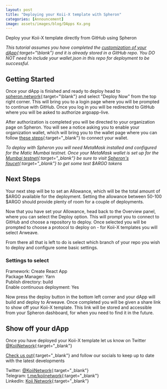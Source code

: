 ```yaml
---
layout: post
title: "Deploying your Koii-X template with Spheron"
categories: [Announcement]
image: assets/images/blog/DApps Kx.png
---
```


Deploy your Koii-X template directly from GitHub using Spheron

_This tutorial assumes you have completed the [customization of your dApp](https://blog.koii.network/Deploy-your-own-crowdfunding-portal-in-10-minutes-using-Koii-X/){:target="\blank"} and it is already stored in a GitHub repo. You DO NOT need to include your wallet.json in this repo for deployment to be successful._

## Getting Started

Once your dApp is finished and ready to deploy head to [spheron.network](https://spheron.network/){:target="\blank"} and select "Deploy Now" from the top right corner. This will bring you to a login page where you will be prompted to continue with GitHub. Once you log in you will be redirected to GitHub where you will be asked to authorize argoapp-live.

After authorization is completed you will be directed to your organization page on Spheron. You will see a notice asking you to enable your organization wallet, which will bring you to the wallet page where you can follow [these steps](https://docs.spheron.network/quick-start/configuring-wallet){:target="\_blank"} to connect your wallet.

_To deploy with Spheron you will need MetaMask installed and configured for the Matic Mumbai testnet. Once your MetaMask wallet is set up for the [Mumbai testnet](https://docs.polygon.technology/docs/develop/metamask/config-polygon-on-metamask/){:target="\_blank"} be sure to visit [Spheron's faucet](https://faucet.spheron.network/){:target="\_blank"} to get some test $ARGO tokens_

## Next Steps

Your next step will be to set an Allowance, which will be the total amount of $ARGO available for the deployment. Setting the allowance between 50-100 $ARGO should provide plenty of room for a couple of deployments.

Now that you have set your Allowance, head back to the Overview panel, where you can select the Deploy option. This will prompt you to connect to GitHub and choose a repository to deploy. Once selected you will be prompted to choose a protocol to deploy on - for Koii-X templates you will select Arweave.

From there all that is left to do is select which branch of your repo you wish to deploy and configure some basic settings.

### Settings to select

Framework: Create React App<br/>
Package Manager: Yarn<br/>
Publish directory: build<br/>
Enable continuous deployment: Yes<br/>

Now press the deploy button in the bottom left corner and your dApp will build and deploy to Arweave. Once completed you will be given a share link to show off your Koii-X template. This link will be stored and accessible from your Spheron dashboard, for when you need to find it in the future.

## Show off your dApp

Once you have deployed your Koii-X template let us know on Twitter [@KoiiNetwork](https://twitter.com/KoiiNetwork){:target="\_blank"}

[Check us out](http://koii.me/u/koii){:target="\_blank"} and follow our socials to keep up to date with the latest developments

Twitter: [@KoiiNetwork](https://twitter.com/KoiiNetwork){:target="\_blank"}<br/>
Telegram: [t.me/koiinetwork](http://t.me/koiinetwork){:target="\_blank"}<br/>
LinkedIn: [Koii Network](https://www.linkedin.com/company/koii-network/mycompany/){:target="\_blank"}<br/>
